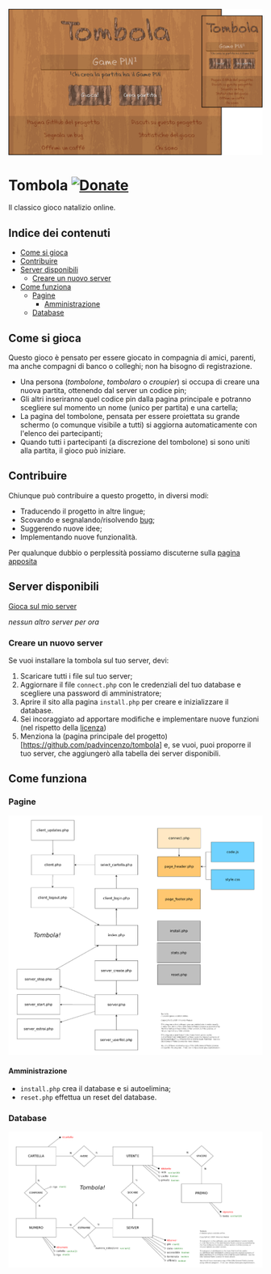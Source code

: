 ![Homepage](screenshots/homepage.png)

# Tombola [![Donate](https://img.shields.io/badge/donate-paypal-blue.svg)](https://www.paypal.com/paypalme/VincenzoPadula)
Il classico gioco natalizio online.


## Indice dei contenuti
  - [Come si gioca](#come-si-gioca)
  - [Contribuire](#contribuire)
  - [Server disponibili](#server-disponibili)
    - [Creare un nuovo server](#creare-un-nuovo-server)
  - [Come funziona](#come-funziona)
    - [Pagine](#pagine)
      - [Amministrazione](#amministrazione)
    - [Database](#database)

## Come si gioca
Questo gioco è pensato per essere giocato in compagnia di amici, parenti, ma anche compagni di banco o colleghi; non ha bisogno di registrazione.
* Una persona (_tombolone_, _tombolaro_ o _croupier_) si occupa di creare una nuova partita, ottenendo dal server un codice pin;
* Gli altri inseriranno quel codice pin dalla pagina principale e potranno scegliere sul momento un nome (unico per partita) e una cartella;
* La pagina del tombolone, pensata per essere proiettata su grande schermo (o comunque visibile a tutti) si aggiorna automaticamente con l'elenco dei partecipanti;
* Quando tutti i partecipanti (a discrezione del tombolone) si sono uniti alla partita, il gioco può iniziare.

## Contribuire
Chiunque può contribuire a questo progetto, in diversi modi:
* Traducendo il progetto in altre lingue;
* Scovando e segnalando/risolvendo [bug](https://github.com/padvincenzo/tombola/issues);
* Suggerendo nuove idee;
* Implementando nuove funzionalità.

Per qualunque dubbio o perplessità possiamo discuterne sulla [pagina apposita](https://github.com/padvincenzo/tombola/discussions)

## Server disponibili
[Gioca sul mio server](https://vincenzopadula.altervista.org/tombola/)

_nessun altro server per ora_

### Creare un nuovo server
Se vuoi installare la tombola sul tuo server, devi:
1.  Scaricare tutti i file sul tuo server;
2.  Aggiornare il file ``connect.php`` con le credenziali del tuo database e scegliere una password di amministratore;
3.  Aprire il sito alla pagina ``install.php`` per creare e inizializzare il database.
4.  Sei incoraggiato ad apportare modifiche e implementare nuove funzioni (nel rispetto della [licenza](https://github.com/padvincenzo/tombola/blob/main/LICENSE))
5.  Menziona la (pagina principale del progetto)[https://github.com/padvincenzo/tombola] e, se vuoi, puoi proporre il tuo server, che aggiungerò alla tabella dei server disponibili.

## Come funziona

### Pagine
![Pagine del sito](screenshots/pagine.png)

#### Amministrazione
* ``install.php`` crea il database e si autoelimina;
* ``reset.php`` effettua un reset del database.

### Database
![Modello E/R](mysql/modello_er.png)

